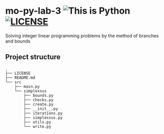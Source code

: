 # **mo-py-lab-3** ![This is Python](https://img.shields.io/badge/This_is-Python-green?logo=python&logoColor=f5f5f5) [![LICENSE](https://img.shields.io/badge/GNU_GPL-v3-red?logo=gnu)](./LICENSE)
Solving integer linear programming problems by the method of branches and bounds

## Project structure
```
.
├── LICENSE
├── README.md
└── src
    ├── main.py
    └── simplexsus
        ├── bounds.py
        ├── checks.py
        ├── create.py
        ├── __init__.py
        ├── iterations.py
        ├── simplexsus.py
        ├── utils.py
        └── write.py
```
